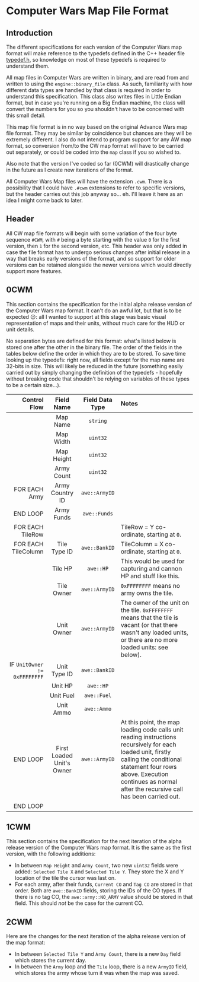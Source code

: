# Computer Wars Map File Format

## Introduction

The different specifications for each version of the Computer Wars map
format will make reference to the typedefs defined in the C++ header file
[typedef.h](./include/typedef.h), so knowledge on most of these typedefs is
required to understand them.

All map files in Computer Wars are written in binary, and are read from and
written to using the `engine::binary_file` class. As such, familiarity with
how different data types are handled by that class is required in order to
understand this specification. This class also writes files in Little
Endian format, but in case you're running on a Big Endian machine, the
class will convert the numbers for you so you shouldn't have to be
concerned with this small detail.

This map file format is in no way based on the original Advance Wars map
file format. They may be similar by coincidence but chances are they will
be extremely different. I also do not intend to program support for any AW
map format, so conversion from/to the CW map format will have to be carried
out separately, or could be coded into the `map` class if you so wished to.

Also note that the version I've coded so far (0CWM) will drastically change
in the future as I create new iterations of the format.

All Computer Wars Map files will have the extension `.cwm`. There is a
possibility that I could have `.#cwm` extensions to refer to specific
versions, but the header carries out this job anyway so... eh. I'll leave
it here as an idea I might come back to later.

## Header

All CW map file formats will begin with some variation of the four byte
sequence `#CWM`, with `#` being a byte starting with the value `0` for the
first version, then `1` for the second version, etc. This header was only
added in case the file format has to undergo serious changes after initial
release in a way that breaks early versions of the format, and so support
for older versions can be retained alongside the newer versions which
would directly support more features.

## 0CWM

This section contains the specification for the initial alpha release
version of the Computer Wars map format. It can't do an awful lot, but that
is to be expected :wink:: all I wanted to support at this stage was basic
visual representation of maps and their units, without much care for the
HUD or unit details.

No separation bytes are defined for this format: what's listed below is
stored one after the other in the binary file. The order of the fields in
the tables below define the order in which they are to be stored. To save
time looking up the typedefs: right now, all fields except for the map name
are 32-bits in size. This will likely be reduced in the future (something
easily carried out by simply changing the definition of the typedefs -
hopefully without breaking code that shouldn't be relying on variables of
these types to be a certain size...).

| Control Flow | Field Name | Field Data Type | Notes |
| ---: | :---: | :---: | :--- |
| | Map Name | `string` | |
| | Map Width | `uint32` | |
| | Map Height | `uint32` | |
| | Army Count | `uint32` | |
| FOR EACH Army | Army Country ID | `awe::ArmyID` | |
| END LOOP | Army Funds | `awe::Funds` | |
| FOR EACH TileRow | | | TileRow = Y co-ordinate, starting at `0`. |
| FOR EACH TileColumn | Tile Type ID | `awe::BankID` | TileColumn = X co-ordinate, starting at `0`. |
| | Tile HP | `awe::HP` | This would be used for capturing and cannon HP and stuff like this. |
| | Tile Owner | `awe::ArmyID` | `0xFFFFFFFF` means no army owns the tile. |
| | Unit Owner | `awe::ArmyID` | The owner of the unit on the tile. `0xFFFFFFFF` means that the tile is vacant (or that there wasn't any loaded units, or there are no more loaded units: see below). |
| IF `UnitOwner != 0xFFFFFFFF` | Unit Type ID | `awe::BankID` | |
| | Unit HP | `awe::HP` | |
| | Unit Fuel | `awe::Fuel` | |
| | Unit Ammo | `awe::Ammo` | |
| END LOOP | First Loaded Unit's Owner | `awe::ArmyID` | At this point, the map loading code calls unit reading instructions recursively for each loaded unit, firstly calling the conditional statement four rows above. Execution continues as normal after the recursive call has been carried out. |
| END LOOP | | | |

## 1CWM

This section contains the specification for the next iteration of the alpha
release version of the Computer Wars map format. It is the same as the
first version, with the following additions:

 - In between `Map Height` and `Army Count`, two new `uint32` fields were
   added: `Selected Tile X` and `Selected Tile Y`. They store the X and Y
   location of the tile the cursor was last on.
 - For each army, after their funds, `Current CO` and `Tag CO` are stored
   in that order. Both are `awe::BankID` fields, storing the IDs of the CO
   types. If there is no tag CO, the `awe::army::NO_ARMY` value should be
   stored in that field. This should *not* be the case for the current CO.

## 2CWM

Here are the changes for the next iteration of the alpha release version of
the map format:

 - In between `Selected Tile Y` and `Army Count`, there is a new `Day` field
   which stores the current day.
 - In between the `Army` loop and the `Tile` loop, there is a new `ArmyID` field,
   which stores the army whose turn it was when the map was saved.
